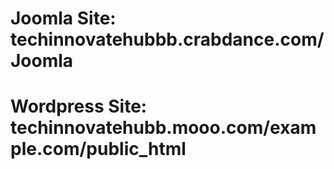 # Joomla Site: techinnovatehubbb.crabdance.com/Joomla

# Wordpress Site: techinnovatehubb.mooo.com/example.com/public_html
